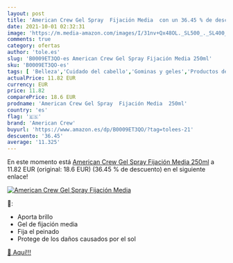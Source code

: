 ```yaml
---
layout: post
title: 'American Crew Gel Spray  Fijación Media  con un 36.45 % de descuento'
date: 2021-10-01 02:32:31
image: 'https://m.media-amazon.com/images/I/31nv+Qx48OL._SL500_._SL400_.jpg'
comments: true
category: ofertas
author: 'tole.es'
slug: 'B0009ET3QO-es American Crew Gel Spray Fijación Media 250ml'
sku: 'B0009ET3QO-es'
tags: [ 'Belleza','Cuidado del cabello','Gominas y geles','Productos de peinado','american','american crew','crew', ]
actualPrice: 11.82 EUR
currency: EUR
price: 11.82
comparePrice: 18.6 EUR
prodname: 'American Crew Gel Spray  Fijación Media  250ml'
country: 'es'
flag: '🇪🇸'
brand: 'American Crew'
buyurl: 'https://www.amazon.es/dp/B0009ET3QO/?tag=tolees-21'
descuento: '36.45'
average: '11.325'
---
```


En este momento está [American Crew Gel Spray  Fijación Media  250ml](https://www.amazon.es/dp/B0009ET3QO/?tag=tolees-21) a 11.82 EUR (original: 18.6 EUR) (36.45 %  de descuento) en el siguiente enlace!

[![American Crew Gel Spray  Fijación Media ](https://m.media-amazon.com/images/I/31nv+Qx48OL._SL500_._SL400_.jpg)](https://www.amazon.es/dp/B0009ET3QO/?tag=tolees-21)

🔎:

- Aporta brillo
- Gel de fijación media
- Fija el peinado
- Protege de los daños causados por el sol

[🛒 Aquí!!!](https://www.amazon.es/dp/B0009ET3QO/?tag=tolees-21)
